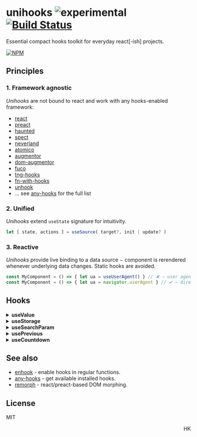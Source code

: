 # unihooks ![experimental](https://img.shields.io/badge/stability-experimental-yellow) [![Build Status](https://travis-ci.org/unihooks/unihooks.svg?branch=master)](https://travis-ci.org/unihooks/unihooks)

Essential compact hooks toolkit for everyday react[-ish] projects.

[![NPM](https://nodei.co/npm/unihooks.png?mini=true)](https://nodei.co/npm/unihooks/)

<!--
```js
import { useMedia, useQueryParam, useLocalStorage } from 'unihooks'

const MyComponent = () => {
  let [ location, setLocation ] = useMedia()
  let [ id, setId ] = useQueryParam('id', 0)
  let [ cart, setCart ] = useLocalStorage('cart', [])

  // ...
}
```
-->

## Principles

### 1. Framework agnostic

_Unihooks_ are not bound to react and work with any hooks-enabled framework:

* [react](https://ghub.io/react)
* [preact](https://ghub.io/preact)
* [haunted](https://ghub.io/haunted)
* [spect](https://ghub.io/spect)
* [neverland](https://ghub.io/neverland)
* [atomico](https://ghub.io/atomico)
* [augmentor](https://ghub.io/augmentor)
* [dom-augmentor](https://ghub.io/dom-augmentor)
* [fuco](https://ghub.io/fuco)
* [tng-hooks](https://ghub.io/tng-hooks)
* [fn-with-hooks](https://ghub.io/fn-with-hooks)
* [unhook](https://ghub.io/unhook)
* ... see [any-hooks](https://ghub.io/any-hooks) for the full list


<!--
If target framework is known in advance, the corresponding entry can be used:

```js
// framework is detected automatically
import * as hook from 'unihooks'

// preact hooks
import * as hook from 'unihooks/preact'
```
-->

### 2. Unified

_Unihooks_ extend `useState` signature for intuitivity.

```js
let [ state, actions ] = useSource( target?, init | update? )
```

<!--
<sub>Inspired by [upsert](https://github.com/tc39/proposal-upsert), combining _insert_ and _update_ into a single function.</sub>
-->

### 3. Reactive

_Unihooks_ provide live binding to a data source − component is rerendered whenever underlying data changes. Static hooks are avoided.

```js
const MyComponent = () => { let ua = useUserAgent() } // ✘ − user agent never changes
const MyComponent = () => { let ua = navigator.userAgent } // ✔ − direct API must be used instead
```

<!--
## Who Uses Unihooks

* [wishbox](https://wishbox.gift)
* [mobeewave]()
-->

## Hooks

<details>
<summary><strong>useValue</strong></summary>

#### `[value, setValue] = useValue(key, init?)`

Global value provider. Can be used as global storage, eg. as application model layer.

```js
import { useValue } from 'unihooks'

function Component () {
  let [users, setUsers] = useValue('users', {
    data: [],
    loading: false,
    current: null
  })

  setUsers({ ...users, loading: true })

  // or as reducer
  setUsers(users => { ...users, loading: false })
}
```
</details>


<details>
<summary><strong>useStorage</strong></summary>

#### `[value, setValue] = useStorage(key, init?, options?)`

`useValue` with persistency to local/session storage.

```js
import { useStorage } from 'unihooks'

function Component1 () {
  const [count, setCount] = useStorage('my-count', 1)
}

function Component2 () {
  const [count, setCount] = useStorage('my-count')
  // count === 1

  setCount(2)
  // (↑ updates Component1 too)
}

function Component3 () {
  const [count, setCount] = useStorage('another-count', (value) => {
    // ...initialize value from store
    return value
  })
}
```

#### `options`

* `prefix` - prefix that's added to stored keys
* `storage` - manually pass session/local/etc storage
<!-- * `interval` - persistency interval -->

</details>

<details>
<summary><strong>useSearchParam</strong></summary>

#### `[value, setValue] = useSearchParam(name, init?)`

Reflect value to `location.search`. `value` is turned to string via [URLSearchParams](https://developer.mozilla.org/en-US/docs/Web/API/URLSearchParams).
To serialize objects or arrays, provide `.toString` method or convert manually.
Turns on `history.pushstate` and `history.replacestate` events, as well as same-origin links listener.

```js
function MyComponent () {
  let [id, setId] = useSearchParam('id')
}
```

</details>

<!--
<details>
<summary><strong>useCookie</strong></summary>

#### `[value, setValue] = useCookie(name, init?)`

Cookies accessor hook.

```js
function MyComponent () {
  const [cookie, setCookie] = useCookie('foo')

  useEffect(() => {
    setCookie('baz')
  })
}
```

Does not observe cookies (there's no implemented API for that).

</details>
-->

<!--
<details>
<summary><strong>useAttribute</strong></summary>

#### `[attr, setAttr] = useAttribute( element | ref, name)`

Element attribute hook. Serializes value to attribute, creates attribute observer, handles edge-cases. `null`/`undefined` value removes attribute from element.

```js
function MyButton() {
  let [attr, setAttr] = useAttribute(el, 'loading')

  setAttr(true)

  useEffect(() => {
    // remove attribute
    return () => setAttr()
  }, [])
}
```
</details>
-->

<!-- - [ ] `useLocation` − window.location state -->
<!-- - [ ] `useRoute` − `useLocation` with param matching -->
<!-- - [ ] `useData` − read / write element dataset -->
<!-- - [ ] `useClass` − manipulate element `classList` -->
<!-- - [ ] `useMount` − `onconnected` / `ondisconnected` events -->
<!-- - [ ] `useStyle` − set element style -->
<!-- - [ ] `usePermission` -->
<!-- - [ ] `useTitle` -->
<!-- - [ ] `useMeta` -->
<!-- - [ ] `useRoute` -->
<!-- - [ ] `useMutation` − -->
<!-- - [ ] `useHost` −  -->

<!--
<details>
<summary><strong>useElement</strong></summary>

#### `[element] = useElement( selector | element | ref )`

Get element, either from `ref`, by `selector` or directly.

Updates whenever selected element or `ref.current` changes.

```js
function MyButton() {
  let ref = useRef()
  let [value, setValue] = useElement(ref)

  return <input ref={ref} value={value}/>
}
```

</details>
-->

<!--
<details>
<summary><strong>useInput</strong></summary>

#### `[value, setValue] = useInput( name | selector | element | ref )`

Input element serves as data source. `null`/`undefined` values remove attribute from element.
Useful for organizing light input controllers, when input element is governed by other components.
To create UI, see [useFormField](#useFormField).

```js
function MyButton() {
  let ref = useRef()
  let [value, setValue] = useInput(ref)

  return <input ref={ref} value={value}/>
}
```
</details>
-->


<!--
<details>
<summary><strong>useChannel</strong></summary>

#### `[value, setValue, state] = useChannel(key: string|symbol, init?: any )`

Provides data channel for intercommunication between components. Can be used as a temporary shared state without persistency - instead of exposing props on elements or persisting storage.

</details>
-->

<!-- - [ ] `useResource` − async source with state -->
<!-- - [ ] `useSharedState` − state, shared between browser tabs -->
<!-- - [ ] `useSharedStorage` − state, shared between browser tabs -->
<!-- - [ ] `useFiles` -->
<!-- - [ ] `useDB` -->
<!-- - [ ] `useClipboard` -->
<!-- - [ ] `useFavicon` -->
<!-- - [ ] `useRemote` -->


<!-- - [ ] `useProps` − component props (view) provider. -->
<!-- - [ ] `useRender` + `createRender` − render (view) provider, instead of direct result. -->
<!-- - [ ] `useHistory` − -->
<!-- - [ ] `useHotkey` -->




<!-- ## State -->

<details>
<summary><strong>usePrevious</strong></summary>

#### `[prev] = usePrevious(value)`

Returns the previous state as described in the [React hooks FAQ](https://reactjs.org/docs/hooks-faq.html#how-to-get-the-previous-props-or-state).

```js
import { usePrevious, useState, useRender } from 'unihooks';

const Demo = () => {
  const [count, setCount] = useState(0);
  const [prevCount] = usePrevious(count);

  return <p>
    <button onClick={() => setCount(count + 1)}>+</button>
    <button onClick={() => setCount(count - 1)}>-</button>
    <p>
      Now: {count}, before: {prevCount}
    </p>
  </p>
};
```

</details>

<details>
<summary><strong>useCountdown</strong></summary>

#### `[n, reset] = useCountdown(startValue, interval=1000)`

Countdown state from `startValue` down to `0` with indicated `interval` in ms. Provides robust [worker-timers](https://ghub.io/worker-timers)-based implementation (leaving tab does not break timer).

```js
import { useCountdown } from 'unihooks'

const Demo = () => {
  const [count, reset] = useCountdown(30);

  return `Remains: ${count}s`
};
```
</details>

<!--
<details>
<summary><strong>useThrottle</strong></summary>
</details>

<!-- - [ ] `useDefined` -->
<!-- - [ ] `useCounter` − track state of a number -->

<!--
<details>
<summary><strong>useValidate</strong></summary>

#### `[errorMessage, validate] = useValidate(validator: Function | Array)`

Validator hook. Useful as replacement for heavy form hooks.
`validator` is a function or an array of functions.
A validator function takes value argument and returns `true` / `undefined`, if validation passes.
Any other returned result is considered validation error.

Example 1: input validator

```js
function MyComponent () {
  let [usernameError, validateUsername] = useValidate([
    value => !value ? 'Username is required' : true,
    value => value.length < 2 ? 'Username must be at least 2 chars long' : true
  ])

  return <input onChange={e => validateUsername(e.target.value) && handleInputChange(e) } {...inputProps}/>
}
```

Example 2: aspect with `useInput`

```js
function MyAspect () {
  let [value, setValue] = useInput('username')
  let [error, validate] = useValidate(value => !!value)

  useEffect(() => validate(value), [value])
  useEffect(() => if (error) console.log('Invalid:', error), [error])
}
```
</details>
-->

<!-- - [ ] `useDestroy` -->
<!-- - [ ] `useUpdate` -->
<!-- - [ ] `useTween` -->
<!-- - [ ] `useTimeout` -->
<!-- - [ ] `useInterval` -->
<!-- - [ ] `useIdle` -->
<!-- - [ ] `useImmediate` -->
<!-- - [ ] `useRaf` -->
<!-- - [ ] `useToggle` -->
<!-- - [ ] `usePing` -->
<!-- - [ ] `useFSM` -->
<!-- - [ ] `useAsync` -->
<!-- - [ ] `useHooked` - run hooks-enabled effect -->

<!--
## UI

<details>
<summary><strong>useFormField</strong></summary>

#### `[ state, actions ] = useFormField({ name, type, validate=(value)=>{}, required, disabled, value, ...inputProps })`
#### `{ value, error, touched, ...inputProps } = state`
#### `{ set, validate, reset, clear } = actions`

Form element state/actions. Useful for building forms UI.

```js
let [ passwordProps, { validate } ] = useFormField({ name: 'password', type: 'password' })

return <input {...passwordProps} />
```
</details>
-->

<!-- - [ ] `useForm` − form state hook -->
<!-- - [ ] `useTable` − table state hook -->
<!-- - [ ] `useDialog` − dialog builder helper -->
<!-- - [ ] `useMenu` − menu builder helper -->
<!-- - [ ] `useToast` − toast builder helper -->
<!-- - [ ] `usePopover` − popover builder helper -->
<!-- - [ ] `useLocale` − -->

<!-- #### Appearance -->

<!-- - [ ] `useMedia` -->
<!-- - [ ] `useCSS` -->
<!-- - [ ] `useSize` -->
<!-- - [ ] `useFullscreen` -->
<!-- - [ ] `useAudio` -->
<!-- - [ ] `useSpeech` -->
<!-- - [ ] `useLockBodyScroll` -->

<!-- #### Interaction -->

<!-- - [ ] `useHover` − hover state of an element -->
<!-- - [ ] `useEvent` − subscribe to an event -->
<!-- - [ ] `useResize` − track element size -->
<!-- - [ ] `useIntersection` − track element intersection via Intersection observer -->
<!-- - [ ] `useDrag` / `useDrop` − drag / drop interaction helper -->
<!-- - [ ] `useIdle` − track idle state -->
<!-- - [ ] `useMove` − track mouse/pointer move with inertia -->
<!-- - [ ] `usePan` − track panning -->
<!-- - [ ] `useZoom` − track zoom -->
<!-- - [ ] `useKey` − track key press -->
<!-- - [ ] `useShortcut` − track combination of keys -->
<!-- - [ ] `useArrows` − track arrows -->
<!-- - [ ] `useTyping` − detect if user is typing -->
<!-- - [ ] `useScrolling` − detect if user is scolling -->
<!-- - [ ] `usePageLeave` − -->
<!-- - [ ] `useScroll` − -->
<!-- - [ ] `useClickAway` − -->
<!-- - [ ] `useFocusOutside` − -->

<!-- #### Hardware -->

<!-- - [ ] `useNetwork` -->
<!-- - [ ] `useOrientation` -->
<!-- - [ ] `useMedia` -->
<!-- - [ ] `useAccelerometer` -->
<!-- - [ ] `useBattery` -->
<!-- - [ ] `useGeolocation` -->
<!-- - [ ] `useMediaDevices` -->
<!-- - [ ] `useVibrate` -->
<!-- - [ ] `useMotion` -->

<!-- #### Async / Stream -->

<!-- - [ ] `useStream` -->
<!-- - [ ] `useObservable` -->
<!-- - [ ] `useAsyncIterator` -->
<!-- - [ ] `useGenerator` -->
<!-- - [ ] `usePromise` -->
<!-- - [ ] `useEmitter` -->


## See also

* [enhook](https://ghub.io/enhook) - enable hooks in regular functions.
* [any-hooks](https://ghub.io/any-hooks) - get available installed hooks.
* [remorph](https://ghub.io/remorph) - react/preact-based DOM morphing.

## License

MIT

<p align="right">HK</p>

